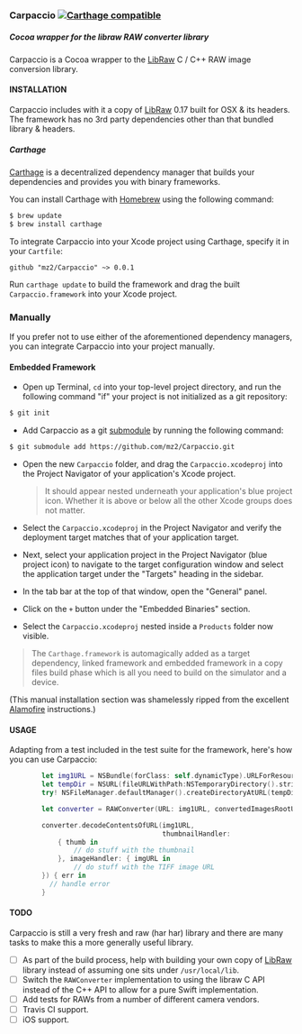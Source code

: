 ### Carpaccio [![Carthage compatible](https://img.shields.io/badge/Carthage-compatible-4BC51D.svg?style=flat)](https://github.com/Carthage/Carthage)
##### Cocoa wrapper for the libraw RAW converter library

Carpaccio is a Cocoa wrapper to the [LibRaw](http://www.libraw.org/docs/API-CXX-eng.html) C / C++ RAW image conversion library.

#### INSTALLATION

Carpaccio includes with it a copy of [LibRaw](http://www.libraw.org/docs/API-CXX-eng.html) 0.17 built for OSX & its headers. The framework has no 3rd party dependencies other than that bundled library & headers. 

##### Carthage

[Carthage](https://github.com/Carthage/Carthage) is a decentralized dependency manager that builds your dependencies and provides you with binary frameworks.

You can install Carthage with [Homebrew](http://brew.sh/) using the following command:

```bash
$ brew update
$ brew install carthage
```

To integrate Carpaccio into your Xcode project using Carthage, specify it in your `Cartfile`:

```ogdl
github "mz2/Carpaccio" ~> 0.0.1
```

Run `carthage update` to build the framework and drag the built `Carpaccio.framework` into your Xcode project.

### Manually

If you prefer not to use either of the aforementioned dependency managers, you can integrate Carpaccio into your project manually.

#### Embedded Framework

- Open up Terminal, `cd` into your top-level project directory, and run the following command "if" your project is not initialized as a git repository:

```bash
$ git init
```

- Add Carpaccio as a git [submodule](http://git-scm.com/docs/git-submodule) by running the following command:

```bash
$ git submodule add https://github.com/mz2/Carpaccio.git
```

- Open the new `Carpaccio` folder, and drag the `Carpaccio.xcodeproj` into the Project Navigator of your application's Xcode project.

    > It should appear nested underneath your application's blue project icon. Whether it is above or below all the other Xcode groups does not matter.

- Select the `Carpaccio.xcodeproj` in the Project Navigator and verify the deployment target matches that of your application target.
- Next, select your application project in the Project Navigator (blue project icon) to navigate to the target configuration window and select the application target under the "Targets" heading in the sidebar.
- In the tab bar at the top of that window, open the "General" panel.
- Click on the `+` button under the "Embedded Binaries" section.
- Select the `Carpaccio.xcodeproj` nested inside a `Products` folder now visible.

> The `Carthage.framework` is automagically added as a target dependency, linked framework and embedded framework in a copy files build phase which is all you need to build on the simulator and a device.

(This manual installation section was shamelessly ripped from the excellent [Alamofire](github.com/alamofire/Alamofire) instructions.)

#### USAGE

Adapting from a test included in the test suite for the framework, here's how you can use Carpaccio:

```Swift
        let img1URL = NSBundle(forClass: self.dynamicType).URLForResource("DSC00583", withExtension: "ARW")!
        let tempDir = NSURL(fileURLWithPath:NSTemporaryDirectory().stringByAppendingString("/\(NSUUID().UUIDString)"))
        try! NSFileManager.defaultManager().createDirectoryAtURL(tempDir, withIntermediateDirectories: true, attributes: [:])

        let converter = RAWConverter(URL: img1URL, convertedImagesRootURL:tempDir)

        converter.decodeContentsOfURL(img1URL,
                                      thumbnailHandler:
            { thumb in
                // do stuff with the thumbnail
            }, imageHandler: { imgURL in
                // do stuff with the TIFF image URL
        }) { err in
          // handle error
        }
```

#### TODO

Carpaccio is still a very fresh and raw (har har) library and there are many tasks to make this a more generally useful library.

- [ ] As part of the build process, help with building your own copy of [LibRaw](http://www.libraw.org/docs/API-CXX-eng.html) library instead of assuming one sits under `/usr/local/lib`.
- [ ] Switch the `RAWConverter` implementation to using the libraw C API instead of the C++ API to allow for a pure Swift implementation.
- [ ] Add tests for RAWs from a number of different camera vendors.
- [ ] Travis CI support.
- [ ] iOS support.
